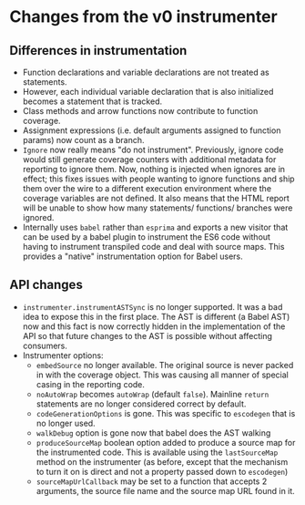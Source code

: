 # Changes from the v0 instrumenter

## Differences in instrumentation

-   Function declarations and variable declarations are not treated as statements.
-   However, each individual variable declaration that is also initialized becomes
    a statement that is tracked.
-   Class methods and arrow functions now contribute to function coverage.
-   Assignment expressions (i.e. default arguments assigned to function params)
    now count as a branch.
-   `Ignore` now really means "do not instrument". Previously, ignore code would
    still generate coverage counters with additional metadata for reporting to
    ignore them. Now, nothing is injected when ignores are in effect; this fixes
    issues with people wanting to ignore functions and ship them over the wire
    to a different execution environment where the coverage variables are not
    defined. It also means that the HTML report will be unable to show how many
    statements/ functions/ branches were ignored.
-   Internally uses `babel` rather than `esprima` and exports a new visitor
    that can be used by a babel plugin to instrument the ES6 code without
    having to instrument transpiled code and deal with source maps. This provides
    a "native" instrumentation option for Babel users.

## API changes

-   `instrumenter.instrumentASTSync` is no longer supported. It was a bad idea to
    expose this in the first place. The AST is different (a Babel AST) now and this
    fact is now correctly hidden in the implementation of the API so that future
    changes to the AST is possible without affecting consumers.
-   Instrumenter options:
    -   `embedSource` no longer available. The original source is never packed in
        with the coverage object. This was causing all manner of special casing
        in the reporting code.
    -   `noAutoWrap` becomes `autoWrap` (default `false`). Mainline `return` statements
        are no longer considered correct by default.
    -   `codeGenerationOptions` is gone. This was specific to `escodegen` that is no
        longer used.
    -   `walkDebug` option is gone now that babel does the AST walking
    -   `produceSourceMap` boolean option added to produce a source map for the
        instrumented code. This is available using the `lastSourceMap` method
        on the instrumenter (as before, except that the mechanism to turn it on is
        direct and not a property passed down to `escodegen`)
    -   `sourceMapUrlCallback` may be set to a function that accepts 2 arguments,
        the source file name and the source map URL found in it.
